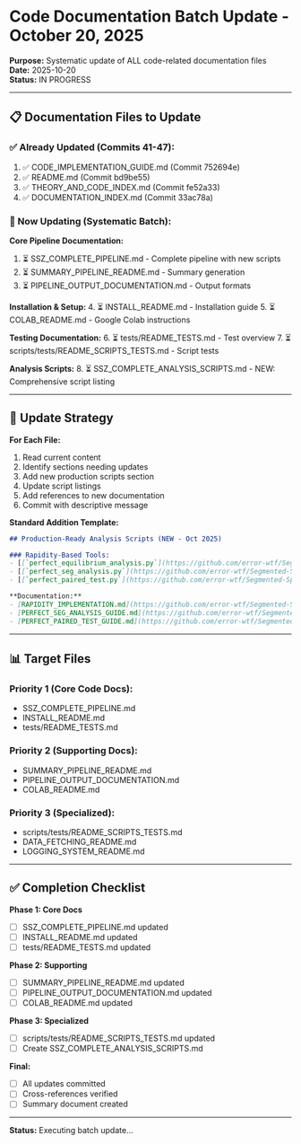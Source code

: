# Code Documentation Batch Update - October 20, 2025

**Purpose:** Systematic update of ALL code-related documentation files  
**Date:** 2025-10-20  
**Status:** IN PROGRESS

---

## 📋 Documentation Files to Update

### ✅ Already Updated (Commits 41-47):
1. ✅ CODE_IMPLEMENTATION_GUIDE.md (Commit 752694e)
2. ✅ README.md (Commit bd9be55)
3. ✅ THEORY_AND_CODE_INDEX.md (Commit fe52a33)
4. ✅ DOCUMENTATION_INDEX.md (Commit 33ac78a)

### 🔄 Now Updating (Systematic Batch):

**Core Pipeline Documentation:**
1. ⏳ SSZ_COMPLETE_PIPELINE.md - Complete pipeline with new scripts
2. ⏳ SUMMARY_PIPELINE_README.md - Summary generation
3. ⏳ PIPELINE_OUTPUT_DOCUMENTATION.md - Output formats

**Installation & Setup:**
4. ⏳ INSTALL_README.md - Installation guide
5. ⏳ COLAB_README.md - Google Colab instructions

**Testing Documentation:**
6. ⏳ tests/README_TESTS.md - Test overview
7. ⏳ scripts/tests/README_SCRIPTS_TESTS.md - Script tests

**Analysis Scripts:**
8. ⏳ SSZ_COMPLETE_ANALYSIS_SCRIPTS.md - NEW: Comprehensive script listing

---

## 🎯 Update Strategy

**For Each File:**
1. Read current content
2. Identify sections needing updates
3. Add new production scripts section
4. Update script listings
5. Add references to new documentation
6. Commit with descriptive message

**Standard Addition Template:**
```markdown
## Production-Ready Analysis Scripts (NEW - Oct 2025)

### Rapidity-Based Tools:
- [[`perfect_equilibrium_analysis.py`](https://github.com/error-wtf/Segmented-Spacetime-Mass-Projection-Unified-Results/blob/main/perfect_equilibrium_analysis.py)](https://github.com/error-wtf/Segmented-Spacetime-Mass-Projection-Unified-Results/blob/main/perfect_equilibrium_analysis.py) - Eliminates 0/0 singularities
- [[`perfect_seg_analysis.py`](https://github.com/error-wtf/Segmented-Spacetime-Mass-Projection-Unified-Results/blob/main/perfect_seg_analysis.py)](https://github.com/error-wtf/Segmented-Spacetime-Mass-Projection-Unified-Results/blob/main/perfect_seg_analysis.py) - Standalone interactive analysis
- [[`perfect_paired_test.py`](https://github.com/error-wtf/Segmented-Spacetime-Mass-Projection-Unified-Results/blob/main/perfect_paired_test.py)](https://github.com/error-wtf/Segmented-Spacetime-Mass-Projection-Unified-Results/blob/main/perfect_paired_test.py) - Complete paired test framework

**Documentation:**
- [RAPIDITY_IMPLEMENTATION.md](https://github.com/error-wtf/Segmented-Spacetime-Mass-Projection-Unified-Results/blob/main/RAPIDITY_IMPLEMENTATION.md)
- [PERFECT_SEG_ANALYSIS_GUIDE.md](https://github.com/error-wtf/Segmented-Spacetime-Mass-Projection-Unified-Results/blob/main/PERFECT_SEG_ANALYSIS_GUIDE.md)
- [PERFECT_PAIRED_TEST_GUIDE.md](https://github.com/error-wtf/Segmented-Spacetime-Mass-Projection-Unified-Results/blob/main/PERFECT_PAIRED_TEST_GUIDE.md)
```

---

## 📊 Target Files

### Priority 1 (Core Code Docs):
- SSZ_COMPLETE_PIPELINE.md
- INSTALL_README.md  
- tests/README_TESTS.md

### Priority 2 (Supporting Docs):
- SUMMARY_PIPELINE_README.md
- PIPELINE_OUTPUT_DOCUMENTATION.md
- COLAB_README.md

### Priority 3 (Specialized):
- scripts/tests/README_SCRIPTS_TESTS.md
- DATA_FETCHING_README.md
- LOGGING_SYSTEM_README.md

---

## ✅ Completion Checklist

**Phase 1: Core Docs**
- [ ] SSZ_COMPLETE_PIPELINE.md updated
- [ ] INSTALL_README.md updated
- [ ] tests/README_TESTS.md updated

**Phase 2: Supporting**
- [ ] SUMMARY_PIPELINE_README.md updated
- [ ] PIPELINE_OUTPUT_DOCUMENTATION.md updated
- [ ] COLAB_README.md updated

**Phase 3: Specialized**
- [ ] scripts/tests/README_SCRIPTS_TESTS.md updated
- [ ] Create SSZ_COMPLETE_ANALYSIS_SCRIPTS.md

**Final:**
- [ ] All updates committed
- [ ] Cross-references verified
- [ ] Summary document created

---

**Status:** Executing batch update...
